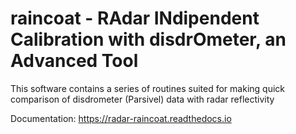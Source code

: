 # raincoat - RAdar INdipendent Calibration with disdrOmeter, an Advanced Tool
This software contains a series of routines suited for making quick comparison of disdrometer (Parsivel) data with radar reflectivity

Documentation: https://radar-raincoat.readthedocs.io
